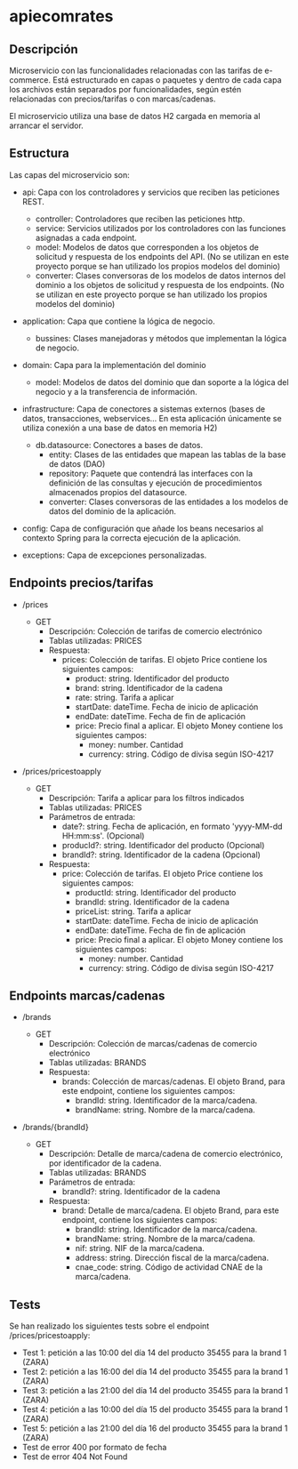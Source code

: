 # apiecomrates

## Descripción

Microservicio con las funcionalidades relacionadas con las tarifas de e-commerce.
Está estructurado en capas o paquetes y dentro de cada capa los archivos están separados por funcionalidades, según estén relacionadas con precios/tarifas o con marcas/cadenas.

El microservicio utiliza una base de datos H2 cargada en memoria al arrancar el servidor.


## Estructura

Las capas del microservicio son:

- api: Capa con los controladores y servicios que reciben las peticiones REST.
    - controller: Controladores que reciben las peticiones http.
    - service: Servicios utilizados por los controladores con las funciones asignadas a cada endpoint.
    - model: Modelos de datos que corresponden a los objetos de solicitud y respuesta de los endpoints del API. (No se utilizan en este proyecto porque se han utilizado los propios modelos del dominio) 
    - converter: Clases conversoras de los modelos de datos internos del dominio a los objetos de solicitud y respuesta de los endpoints. (No se utilizan en este proyecto porque se han utilizado los propios modelos del dominio) 

- application: Capa que contiene la lógica de negocio.
    - bussines: Clases manejadoras y métodos que implementan la lógica de negocio.

- domain: Capa para la implementación del dominio
    - model: Modelos de datos del dominio que dan soporte a la lógica del negocio y a la transferencia de información.

- infrastructure: Capa de conectores a sistemas externos (bases de datos, transacciones, webservices... En esta aplicación únicamente se utiliza conexión a una base de datos en memoria H2)
    - db.datasource: Conectores a bases de datos.
        - entity: Clases de las entidades que mapean las tablas de la base de datos (DAO)
        - repository: Paquete que contendrá las interfaces con la definición de las consultas y ejecución de procedimientos almacenados propios del datasource.
        - converter: Clases conversoras de las entidades a los modelos de datos del dominio de la aplicación.

- config: Capa de configuración que añade los beans necesarios al contexto Spring para la correcta ejecución de la aplicación.

- exceptions: Capa de excepciones personalizadas.


## Endpoints precios/tarifas

- /prices 
    - GET
        - Descripción: Colección de tarifas de comercio electrónico
        - Tablas utilizadas: PRICES
        - Respuesta: 
            - prices: Colección de tarifas. El objeto Price contiene los siguientes campos:
                - product: string. Identificador del producto
                - brand: string. Identificador de la cadena
                - rate: string. Tarifa a aplicar
                - startDate: dateTime. Fecha de inicio de aplicación
                - endDate: dateTime. Fecha de fin de aplicación
                - price: Precio final a aplicar. El objeto Money contiene los siguientes campos: 
                    - money: number. Cantidad
                    - currency: string. Código de divisa según ISO-4217

- /prices/pricestoapply 
    - GET
        - Descripción: Tarifa a aplicar para los filtros indicados
        - Tablas utilizadas: PRICES
        - Parámetros de entrada:
            - date?: string. Fecha de aplicación, en formato 'yyyy-MM-dd HH:mm:ss'. (Opcional)
            - producId?: string. Identificador del producto (Opcional)
            - brandId?: string. Identificador de la cadena (Opcional)
        - Respuesta: 
            - price: Colección de tarifas. El objeto Price contiene los siguientes campos:
                - productId: string. Identificador del producto
                - brandId: string. Identificador de la cadena
                - priceList: string. Tarifa a aplicar
                - startDate: dateTime. Fecha de inicio de aplicación
                - endDate: dateTime. Fecha de fin de aplicación
                - price: Precio final a aplicar. El objeto Money contiene los siguientes campos: 
                    - money: number. Cantidad
                    - currency: string. Código de divisa según ISO-4217


## Endpoints marcas/cadenas

- /brands 
    - GET
        - Descripción: Colección de marcas/cadenas de comercio electrónico
        - Tablas utilizadas: BRANDS
        - Respuesta: 
            - brands: Colección de marcas/cadenas. El objeto Brand, para este endpoint, contiene los siguientes campos:
                - brandId: string. Identificador de la marca/cadena.
                - brandName: string. Nombre de la marca/cadena.

- /brands/{brandId}
    - GET
        - Descripción: Detalle de marca/cadena de comercio electrónico, por identificador de la cadena.
        - Tablas utilizadas: BRANDS
        - Parámetros de entrada:
            - brandId?: string. Identificador de la cadena
        - Respuesta: 
            - brand: Detalle de marca/cadena. El objeto Brand, para este endpoint, contiene los siguientes campos:
                - brandId: string. Identificador de la marca/cadena.
                - brandName: string. Nombre de la marca/cadena.
                - nif: string. NIF de la marca/cadena.
                - address: string. Dirección fiscal de la marca/cadena.
                - cnae_code: string. Código de actividad CNAE de la marca/cadena.


## Tests

Se han realizado los siguientes tests sobre el endpoint /prices/pricestoapply:

- Test 1: petición a las 10:00 del día 14 del producto 35455 para la brand 1 (ZARA)
- Test 2: petición a las 16:00 del día 14 del producto 35455 para la brand 1 (ZARA)
- Test 3: petición a las 21:00 del día 14 del producto 35455 para la brand 1 (ZARA)
- Test 4: petición a las 10:00 del día 15 del producto 35455 para la brand 1 (ZARA)
- Test 5: petición a las 21:00 del día 16 del producto 35455 para la brand 1 (ZARA)
- Test de error 400 por formato de fecha
- Test de error 404 Not Found